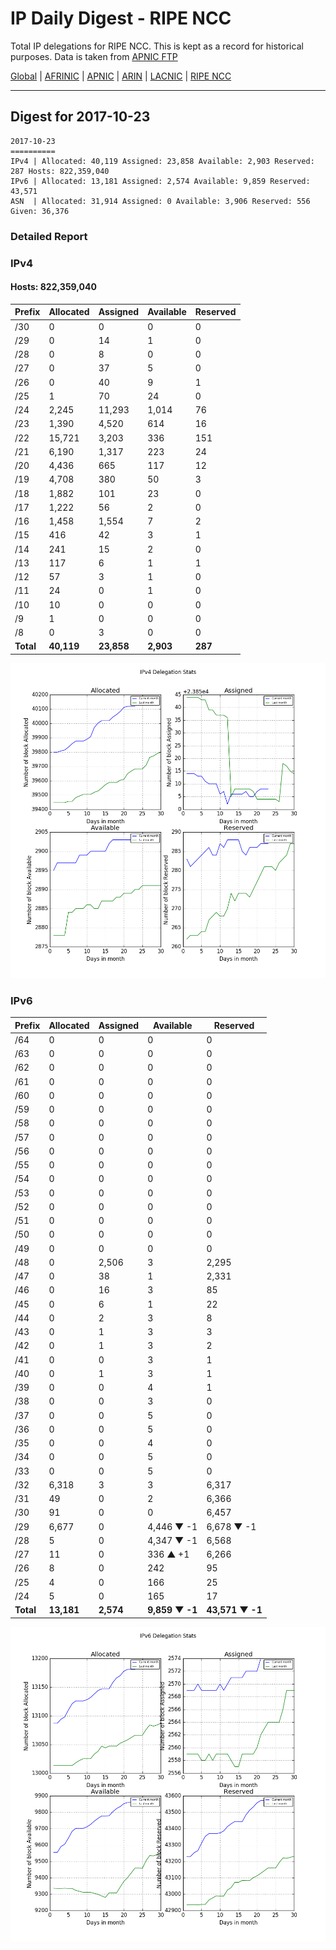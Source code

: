 # IP Daily Digest - RIPE NCC

Total IP delegations for RIPE NCC. This is kept as a record for historical purposes. Data is taken from [APNIC FTP](https://ftp.apnic.net/)

[Global](https://github.com/csmets/IP-Daily-Digest) | [AFRINIC](https://github.com/csmets/IP-Daily-Digest/tree/master/archives/AFRINIC) | [APNIC](https://github.com/csmets/IP-Daily-Digest/tree/master/archives/APNIC) | [ARIN](https://github.com/csmets/IP-Daily-Digest/tree/master/archives/ARIN) | [LACNIC](https://github.com/csmets/IP-Daily-Digest/tree/master/archives/LACNIC) | [RIPE NCC](https://github.com/csmets/IP-Daily-Digest/tree/master/archives/RIPE_NCC)

---

## Digest for 2017-10-23
```
2017-10-23
==========
IPv4 | Allocated: 40,119 Assigned: 23,858 Available: 2,903 Reserved: 287 Hosts: 822,359,040
IPv6 | Allocated: 13,181 Assigned: 2,574 Available: 9,859 Reserved: 43,571
ASN  | Allocated: 31,914 Assigned: 0 Available: 3,906 Reserved: 556 Given: 36,376
```

### Detailed Report

### IPv4

#### Hosts: **822,359,040**

| Prefix | Allocated | Assigned | Available | Reserved |
| ----- | ----- | ----- | ----- | ----- |
| /30 | 0 | 0 | 0 | 0 |
| /29 | 0 | 14 | 1 | 0 |
| /28 | 0 | 8 | 0 | 0 |
| /27 | 0 | 37 | 5 | 0 |
| /26 | 0 | 40 | 9 | 1 |
| /25 | 1 | 70 | 24 | 0 |
| /24 | 2,245 | 11,293 | 1,014 | 76 |
| /23 | 1,390 | 4,520 | 614 | 16 |
| /22 | 15,721 | 3,203 | 336 | 151 |
| /21 | 6,190 | 1,317 | 223 | 24 |
| /20 | 4,436 | 665 | 117 | 12 |
| /19 | 4,708 | 380 | 50 | 3 |
| /18 | 1,882 | 101 | 23 | 0 |
| /17 | 1,222 | 56 | 2 | 0 |
| /16 | 1,458 | 1,554 | 7 | 2 |
| /15 | 416 | 42 | 3 | 1 |
| /14 | 241 | 15 | 2 | 0 |
| /13 | 117 | 6 | 1 | 1 |
| /12 | 57 | 3 | 1 | 0 |
| /11 | 24 | 0 | 1 | 0 |
| /10 | 10 | 0 | 0 | 0 |
| /9 | 1 | 0 | 0 | 0 |
| /8 | 0 | 3 | 0 | 0 |
| **Total** | **40,119** | **23,858** | **2,903** | **287** |

![ipv4-stats](ipv4-figure.png)

### IPv6

| Prefix | Allocated | Assigned | Available | Reserved |
| ----- | ----- | ----- | ----- | ----- |
| /64 | 0 | 0 | 0 | 0 |
| /63 | 0 | 0 | 0 | 0 |
| /62 | 0 | 0 | 0 | 0 |
| /61 | 0 | 0 | 0 | 0 |
| /60 | 0 | 0 | 0 | 0 |
| /59 | 0 | 0 | 0 | 0 |
| /58 | 0 | 0 | 0 | 0 |
| /57 | 0 | 0 | 0 | 0 |
| /56 | 0 | 0 | 0 | 0 |
| /55 | 0 | 0 | 0 | 0 |
| /54 | 0 | 0 | 0 | 0 |
| /53 | 0 | 0 | 0 | 0 |
| /52 | 0 | 0 | 0 | 0 |
| /51 | 0 | 0 | 0 | 0 |
| /50 | 0 | 0 | 0 | 0 |
| /49 | 0 | 0 | 0 | 0 |
| /48 | 0 | 2,506 | 3 | 2,295 |
| /47 | 0 | 38 | 1 | 2,331 |
| /46 | 0 | 16 | 3 | 85 |
| /45 | 0 | 6 | 1 | 22 |
| /44 | 0 | 2 | 3 | 8 |
| /43 | 0 | 1 | 3 | 3 |
| /42 | 0 | 1 | 3 | 2 |
| /41 | 0 | 0 | 3 | 1 |
| /40 | 0 | 1 | 3 | 1 |
| /39 | 0 | 0 | 4 | 1 |
| /38 | 0 | 0 | 3 | 0 |
| /37 | 0 | 0 | 5 | 0 |
| /36 | 0 | 0 | 5 | 0 |
| /35 | 0 | 0 | 4 | 0 |
| /34 | 0 | 0 | 5 | 0 |
| /33 | 0 | 0 | 5 | 0 |
| /32 | 6,318 | 3 | 3 | 6,317 |
| /31 | 49 | 0 | 2 | 6,366 |
| /30 | 91 | 0 | 0 | 6,457 |
| /29 | 6,677 | 0 | 4,446 ▼ -1 | 6,678 ▼ -1 |
| /28 | 5 | 0 | 4,347 ▼ -1 | 6,568 |
| /27 | 11 | 0 | 336 ▲ +1 | 6,266 |
| /26 | 8 | 0 | 242 | 95 |
| /25 | 4 | 0 | 166 | 25 |
| /24 | 5 | 0 | 165 | 17 |
| **Total** | **13,181** | **2,574** | **9,859 ▼ -1** | **43,571 ▼ -1** |

![ipv6-stats](ipv6-figure.png)